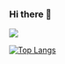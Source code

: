 ### Hi there 👋
<img src="https://capsule-render.vercel.app/api?type=soft&color=F8E2CF&height=100&section=header&text=d&fontSize=90" />

[![Top Langs](https://github-readme-stats.vercel.app/api/top-langs/?username=KMJbella&layout=compact)](https://github.com/anuraghazra/github-readme-stats)

